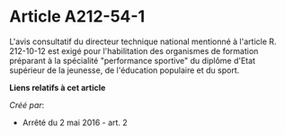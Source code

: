 # Article A212-54-1

L'avis consultatif du directeur technique national mentionné à l'article R. 212-10-12 est exigé pour l'habilitation des
organismes de formation préparant à la spécialité "performance sportive" du diplôme d'Etat supérieur de la jeunesse, de
l'éducation populaire et du sport.

**Liens relatifs à cet article**

_Créé par_:

  - Arrêté du 2 mai 2016 - art. 2
